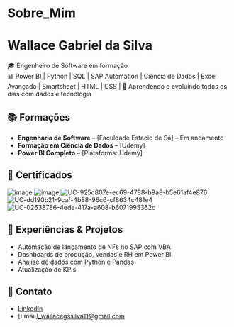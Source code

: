 # Sobre_Mim
# Wallace Gabriel da Silva

🎓 Engenheiro de Software em formação  
📊 Power BI | Python | SQL | SAP Automation | Ciência de Dados | Excel Avançado | Smartsheet | HTML | CSS |
🧠 Aprendendo e evoluindo todos os dias com dados e tecnologia

## 📚 Formações

- **Engenharia de Software** – [Faculdade Estacio de Sá] – Em andamento
- **Formação em Ciência de Dados** – [Udemy]
- **Power BI Completo** – [Plataforma: Udemy]

## 🧾 Certificados

![image](https://github.com/user-attachments/assets/c8837ea1-e1bd-44b4-a7ab-85f2ee2916a7)
![image](https://github.com/user-attachments/assets/983db357-4df9-4caf-ada4-2baf69712f4b)
![UC-925c807e-ec69-4788-b9a8-b5e61af4e876](https://github.com/user-attachments/assets/69f4176e-dccc-400f-a0a4-94d24ac69a99)
![UC-dd190b21-9caf-4b88-96c6-cf8634c481e4](https://github.com/user-attachments/assets/93908594-3ecc-402d-8fc3-73bfd0b7ffd8)
![UC-02638786-4ede-417a-a608-b6071995362c](https://github.com/user-attachments/assets/4d238397-026a-43dc-843a-fbe3c26c2a8f)



## 💼 Experiências & Projetos

- Automação de lançamento de NFs no SAP com VBA
- Dashboards de produção, vendas e RH em Power BI
- Análise de dados com Python e Pandas
- Atualização de KPIs

## 🔗 Contato

- [LinkedIn](https://www.linkedin.com/in/wallace-gabriel-silva/)
- [Email]_wallacegssilva11@gmail.com

